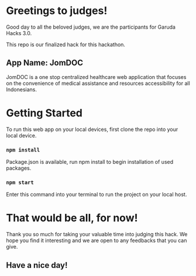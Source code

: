 # Greetings to judges!
Good day to all the beloved judges, we are the participants for Garuda Hacks 3.0. 

This repo is our finalized hack for this hackathon. 

## App Name: JomDOC

JomDOC is a one stop centralized healthcare web application that focuses on the convenience of medical assistance and resources accessibility for all Indonesians.


# Getting Started
To run this web app on your local devices, first clone the repo into your local device. 

### `npm install`
Package.json is available, run npm install to begin installation of used packages. 

### `npm start`
Enter this command into your terminal to run the project on your local host.

# That would be all, for now!
Thank you so much for taking your valuable time into judging this hack. We hope you find it interesting and we are open to any feedbacks that you can give. 

## Have a nice day!
